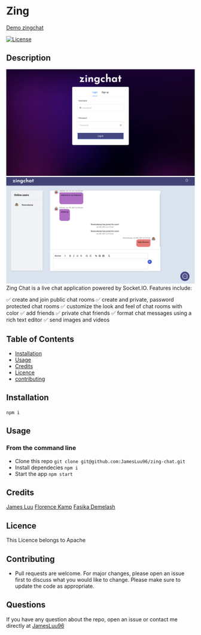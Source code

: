 # Zing

[Demo zingchat](https://zing2.herokuapp.com/)

[![License](https://img.shields.io/badge/License-Apache%202.0-yellow.svg)](https://opensource.org/licenses/Apache-2.0)

## Description

![loginpage](/app-screenshots/login.png)
![roompage](/app-screenshots/room.png)
Zing Chat is a live chat application powered by Socket.IO. Features include:

:white_check_mark: create and join public chat rooms
:white_check_mark: create and private, password protected chat rooms
:white_check_mark: customize the look and feel of chat rooms with color
:white_check_mark: add friends
:white_check_mark: private chat friends
:white_check_mark: format chat messages using a rich text editor
:white_check_mark: send images and videos

## Table of Contents

- [Installation](#Installation)
- [Usage](#Usage)
- [Credits](#Credits)
- [Licence](#Licence)
- [contributing](#contributing)

## Installation

`npm i`

## Usage

### From the command line

- Clone this repo `git clone git@github.com:JamesLuu96/zing-chat.git`
- Install dependecies `npm i`
- Start the app `npm start`

## Credits

[James Luu](https://github.com/JamesLuu96/)
[Florence Kamp](https://github.com/flokamp/)
[Fasika Demelash](https://github.com/fasikaWalle)

## Licence

This Licence belongs to Apache

## Contributing

- Pull requests are welcome. For major changes, please open an issue first to discuss what you would like to change. Please make sure to update the code as appropriate.

## Questions

If you have any question about the repo, open an issue or contact me directly at [JamesLuu96](https://github.com/JamesLuu96/)
